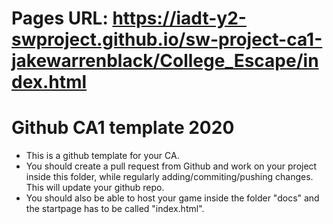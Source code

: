 # Pages URL: https://iadt-y2-swproject.github.io/sw-project-ca1-jakewarrenblack/College_Escape/index.html




# Github CA1 template 2020
* This is a github template for your CA. 
* You should create a pull request from Github and work on your project inside this folder, while regularly adding/commiting/pushing changes. This will update your github repo.
* You should also be able to host your game inside the folder "docs" and the startpage has to be called "index.html".
